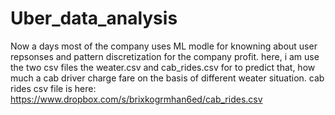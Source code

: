 # Uber_data_analysis

Now a days most of the company uses ML modle for knowning about user repsonses and pattern discretization for the company profit. here, i am use the two csv files the weater.csv and cab_rides.csv for to predict that, how much a cab driver charge fare on the basis of different weater situation.
cab rides csv file is here: https://www.dropbox.com/s/brixkogrmhan6ed/cab_rides.csv
